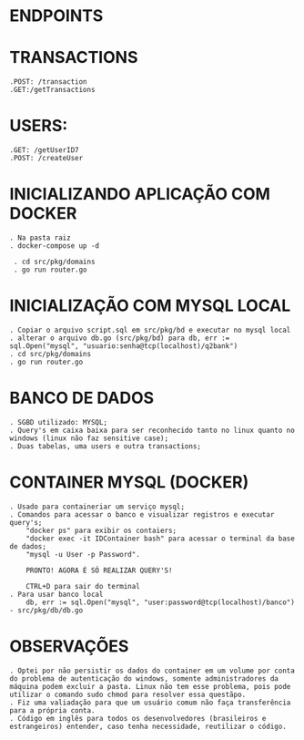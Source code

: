 # ENDPOINTS
  # TRANSACTIONS 
    .POST: /transaction
    .GET:/getTransactions
  # USERS:
    .GET: /getUserID7
    .POST: /createUser
  
# INICIALIZANDO APLICAÇÃO COM DOCKER
    . Na pasta raiz
    . docker-compose up -d
  
     . cd src/pkg/domains
     . go run router.go  
  
  # INICIALIZAÇÃO COM MYSQL LOCAL
    . Copiar o arquivo script.sql em src/pkg/bd e executar no mysql local
    . alterar o arquivo db.go (src/pkg/bd) para db, err := sql.Open("mysql", "usuario:senha@tcp(localhost)/q2bank")
    . cd src/pkg/domains
    . go run router.go
    
  
# BANCO DE DADOS
    . SGBD utilizado: MYSQL;
    . Query's em caixa baixa para ser reconhecido tanto no linux quanto no windows (linux não faz sensitive case);
    . Duas tabelas, uma users e outra transactions;

# CONTAINER MYSQL (DOCKER)
    . Usado para containeriar um serviço mysql;
    . Comandos para acessar o banco e visualizar registros e executar query's;
        "docker ps" para exibir os contaiers;
        "docker exec -it IDContainer bash" para acessar o terminal da base de dados;
        "mysql -u User -p Password".

        PRONTO! AGORA É SÓ REALIZAR QUERY'S!

        CTRL+D para sair do terminal
    . Para usar banco local
        db, err := sql.Open("mysql", "user:password@tcp(localhost)/banco") - src/pkg/db/db.go
        
# OBSERVAÇÕES
    . Optei por não persistir os dados do container em um volume por conta do problema de autenticação do windows, somente administradores da máquina podem excluir a pasta. Linux não tem esse problema, pois pode utilizar o comando sudo chmod para resolver essa questãpo.
    . Fiz uma valiadação para que um usuário comum não faça transferência para a própria conta.
    . Código em inglês para todos os desenvolvedores (brasileiros e estrangeiros) entender, caso tenha necessidade, reutilizar o código.
